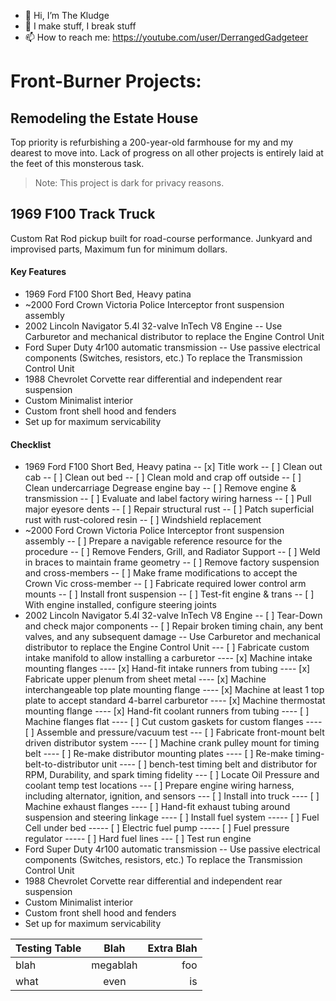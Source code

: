 - 👋 Hi, I’m The Kludge
- 👀 I make stuff, I break stuff
- 📫 How to reach me: https://youtube.com/user/DerrangedGadgeteer

# Front-Burner Projects:

## Remodeling the Estate House

Top priority is refurbishing a 200-year-old farmhouse for my and my dearest to move into.  Lack of progress on all other projects is entirely laid at the feet of this monsterous task.

> Note: This project is dark for privacy reasons.

## 1969 F100 Track Truck
Custom Rat Rod pickup built for road-course performance.  Junkyard and improvised parts, Maximum fun for minimum dollars.
#### Key Features
- 1969 Ford F100 Short Bed, Heavy patina
- ~2000 Ford Crown Victoria Police Interceptor front suspension assembly
- 2002 Lincoln Navigator 5.4l 32-valve InTech V8 Engine
  -- Use Carburetor and mechanical distributor to replace the Engine Control Unit
- Ford Super Duty 4r100 automatic transmission
  -- Use passive electrical components (Switches, resistors, etc.) To replace the Transmission Control Unit
- 1988 Chevrolet Corvette rear differential and independent rear suspension
- Custom Minimalist interior
- Custom front shell hood and fenders
- Set up for maximum servicability
#### Checklist
- 1969 Ford F100 Short Bed, Heavy patina
--   [x] Title work
--   [ ]  Clean out cab
--   [ ]  Clean out bed
--   [ ] Clean mold and crap off outside
--   [ ] Clean undercarriage
  Degrease engine bay
  -- [ ] Remove engine & transmission
  -- [ ] Evaluate and label factory wiring harness
  -- [ ] Pull major eyesore dents
  -- [ ] Repair structural rust
  -- [ ] Patch superficial rust with rust-colored resin
  -- [ ] Windshield replacement
- ~2000 Ford Crown Victoria Police Interceptor front suspension assembly
  -- [ ] Prepare a navigable reference resource for the procedure
  -- [ ] Remove Fenders, Grill, and Radiator Support
  -- [ ] Weld in braces to maintain frame geometry
  -- [ ] Remove factory suspension and cross-members
  -- [ ] Make frame modifications to accept the Crown Vic cross-member
  -- [ ] Fabricate required lower control arm mounts
  -- [ ] Install front suspension
  -- [ ] Test-fit engine & trans
  -- [ ] With engine installed, configure steering joints
- 2002 Lincoln Navigator 5.4l 32-valve InTech V8 Engine
  -- [ ] Tear-Down and check major components
  -- [ ] Repair broken timing chain, any bent valves, and any subsequent damage
  -- Use Carburetor and mechanical distributor to replace the Engine Control Unit
    --- [ ] Fabricate custom intake manifold to allow installing a carburetor
    ---- [x] Machine intake mounting flanges
    ---- [x] Hand-fit intake runners from tubing
    ---- [x] Fabricate upper plenum from sheet metal
    ---- [x] Machine interchangeable top plate mounting flange
    ---- [x] Machine at least 1 top plate to accept standard 4-barrel carburetor
    ---- [x] Machine thermostat mounting flange
    ---- [x] Hand-fit coolant runners from tubing
    ---- [ ] Machine flanges flat
    ---- [ ] Cut custom gaskets for custom flanges
    ---- [ ] Assemble and pressure/vacuum test
    --- [ ] Fabricate front-mount belt driven distributor system
    ---- [ ] Machine crank pulley mount for timing belt
    ---- [ ] Re-make distributor mounting plates
    ---- [ ] Re-make timing-belt-to-distributor unit
    ---- [ ] bench-test timing belt and distributor for RPM, Durability, and spark timing fidelity
    --- [ ] Locate Oil Pressure and coolant temp test locations
    --- [ ] Prepare engine wiring harness, including alternator, ignition, and sensors
    --- [ ] Install into truck
    ---- [ ] Machine exhaust flanges
    ---- [ ] Hand-fit exhaust tubing around suspension and steering linkage
    ---- [ ] Install fuel system
    ----- [ ] Fuel Cell under bed
    ----- [ ] Electric fuel pump
    ----- [ ] Fuel pressure regulator
    ----- [ ] Hard fuel lines
    --- [ ] Test run engine
- Ford Super Duty 4r100 automatic transmission
  -- Use passive electrical components (Switches, resistors, etc.) To replace the Transmission Control Unit
- 1988 Chevrolet Corvette rear differential and independent rear suspension
- Custom Minimalist interior
- Custom front shell hood and fenders
- Set up for maximum servicability

<!---
DerrangedGadgeteer/DerrangedGadgeteer is a ✨ special ✨ repository because its `README.md` (this file) appears on your GitHub profile.
You can click the Preview link to take a look at your changes.
--->

| Testing Table | Blah | Extra Blah |
|:--|:--:|--:|
|blah|megablah|foo|
| what | even | is |

